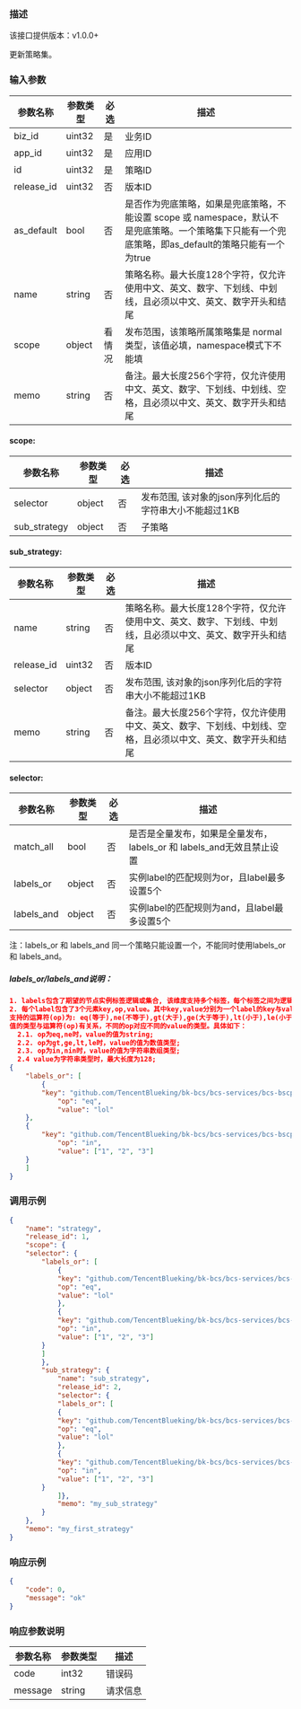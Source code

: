 ### 描述
该接口提供版本：v1.0.0+


更新策略集。

### 输入参数
| 参数名称     | 参数类型     | 必选   | 描述             |
| ------------ | ------------ | ------ | ---------------- |
| biz_id         | uint32       | 是     | 业务ID     |
| app_id         | uint32       | 是     | 应用ID     |
| id         | uint32       | 是     | 策略ID     |
| release_id         | uint32       | 否     | 版本ID     |
| as_default         | bool       | 否     | 是否作为兜底策略，如果是兜底策略，不能设置 scope 或 namespace，默认不是兜底策略。一个策略集下只能有一个兜底策略，即as_default的策略只能有一个为true    |
| name         | string       | 否     | 策略名称。最大长度128个字符，仅允许使用中文、英文、数字、下划线、中划线，且必须以中文、英文、数字开头和结尾    |
| scope         | object       | 看情况     | 发布范围，该策略所属策略集是 normal 类型，该值必填，namespace模式下不能填    |
| memo         | string       | 否     | 备注。最大长度256个字符，仅允许使用中文、英文、数字、下划线、中划线、空格，且必须以中文、英文、数字开头和结尾    |

#### scope:
| 参数名称     | 参数类型     | 必选   | 描述             |
| ------------ | ------------ | ------ | ---------------- |
| selector         | object       | 否     | 发布范围, 该对象的json序列化后的字符串大小不能超过1KB     |
| sub_strategy         | object       | 否     | 子策略    |

#### sub_strategy:
| 参数名称     | 参数类型     | 必选   | 描述             |
| ------------ | ------------ | ------ | ---------------- |
| name         | string       | 否     | 策略名称。最大长度128个字符，仅允许使用中文、英文、数字、下划线、中划线，且必须以中文、英文、数字开头和结尾    |
| release_id         | uint32       | 否     | 版本ID     |
| selector         | object       | 否     | 发布范围, 该对象的json序列化后的字符串大小不能超过1KB     |
| memo         | string       | 否     | 备注。最大长度256个字符，仅允许使用中文、英文、数字、下划线、中划线、空格，且必须以中文、英文、数字开头和结尾    |

#### selector:
| 参数名称     | 参数类型     | 必选   | 描述             |
| ------------ | ------------ | ------ | ---------------- |
| match_all         | bool       | 否     | 是否是全量发布，如果是全量发布，labels_or 和 labels_and无效且禁止设置    |
| labels_or         | object       | 否     | 实例label的匹配规则为or，且label最多设置5个     |
| labels_and         | object       | 否     | 实例label的匹配规则为and，且label最多设置5个 |
注：labels_or 和 labels_and 同一个策略只能设置一个，不能同时使用labels_or 和 labels_and。

##### labels_or/labels_and说明：
```json
1. labels包含了期望的节点实例标签逻辑或集合, 该维度支持多个标签，每个标签之间为逻辑与的关系, labels_or与labels_and之间为或的关系。
2. 每个label包含了3个元素key,op,value。其中key,value分别为一个label的key与value的值；op为该label的key与value的运算方式，目前
支持的运算符(op)为: eq(等于),ne(不等于),gt(大于),ge(大于等于),lt(小于),le(小于等于),in(包含),nin(不包含）。其中lable的value的
值的类型与运算符(op)有关系，不同的op对应不同的value的类型。具体如下：
  2.1. op为eq,ne时，value的值为string;
  2.2. op为gt,ge,lt,le时，value的值为数值类型;
  2.3. op为in,nin时，value的值为字符串数组类型;
  2.4 value为字符串类型时，最大长度为128;
{
    "labels_or": [
        {
	    "key": "github.com/TencentBlueking/bk-bcs/bcs-services/bcs-bscp/ns/biz",
            "op": "eq",
            "value": "lol"
	},
	{
	    "key": "github.com/TencentBlueking/bk-bcs/bcs-services/bcs-bscp/ns/group_id",
            "op": "in",
            "value": ["1", "2", "3"]
	}
    ]
}
```

### 调用示例
```json
{
    "name": "strategy",
    "release_id": 1,
    "scope": {
	"selector": {
	    "labels_or": [
	        {
		    "key": "github.com/TencentBlueking/bk-bcs/bcs-services/bcs-bscp/ns/biz",
		    "op": "eq",
		    "value": "lol"
	        },
	        {
		    "key": "github.com/TencentBlueking/bk-bcs/bcs-services/bcs-bscp/ns/group_id",
		    "op": "in",
		    "value": ["1", "2", "3"]
		}
	    ]
        },
        "sub_strategy": {
            "name": "sub_strategy",
            "release_id": 2,
            "selector": {
	        "labels_or": [
	        {
		    "key": "github.com/TencentBlueking/bk-bcs/bcs-services/bcs-bscp/ns/biz",
		    "op": "eq",
		    "value": "lol"
	        },
	        {
		    "key": "github.com/TencentBlueking/bk-bcs/bcs-services/bcs-bscp/ns/group_id",
		    "op": "in",
		    "value": ["1", "2", "3"]
		}
	        ]},
            "memo": "my_sub_strategy"
        }
    },
    "memo": "my_first_strategy"
}
```

### 响应示例
```json
{
    "code": 0,
    "message": "ok"
}
```

### 响应参数说明
| 参数名称     | 参数类型   | 描述                           |
| ------------ | ---------- | ------------------------------ |
|      code        |      int32      |            错误码                   |
|      message        |      string      |             请求信息                  |
